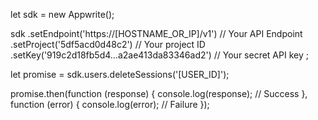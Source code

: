 let sdk = new Appwrite();

sdk
    .setEndpoint('https://[HOSTNAME_OR_IP]/v1') // Your API Endpoint
    .setProject('5df5acd0d48c2') // Your project ID
    .setKey('919c2d18fb5d4...a2ae413da83346ad2') // Your secret API key
;

let promise = sdk.users.deleteSessions('[USER_ID]');

promise.then(function (response) {
    console.log(response); // Success
}, function (error) {
    console.log(error); // Failure
});